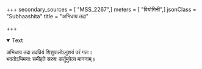 +++
secondary_sources = [ "MSS_2267",]
meters = [ "वियोगिनी",]
jsonClass = "Subhaashita"
title = "अभिधाय तदा"

+++

<details open><summary>Text</summary>

अभिधाय तदा तदप्रियं शिशुपालोऽनुशयं परं गतः।  
भवतोऽभिमनाः समीहते सरुषः कर्तुमुपेत्य माननाम्॥
</details>

